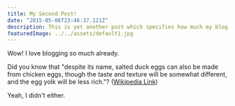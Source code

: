 ```yaml
---
title: My Second Post!
date: "2015-05-06T23:46:37.121Z"
description: This is yet another post which specifies how much my blog means to me. Yes, it does
featuredImage: ../../assets/default1.jpg
---
```


Wow! I love blogging so much already.

Did you know that "despite its name, salted duck eggs can also be made from
chicken eggs, though the taste and texture will be somewhat different, and the
egg yolk will be less rich."?
([Wikipedia Link](https://en.wikipedia.org/wiki/Salted_duck_egg))

Yeah, I didn't either.
